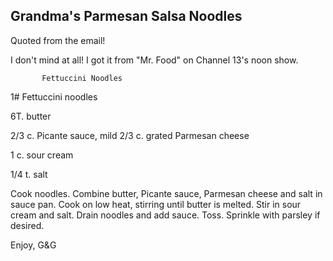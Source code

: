 
## Grandma's Parmesan Salsa Noodles

Quoted from the email!

I don't mind at all! I got it from "Mr. Food" on Channel 13's noon show. 

               

           Fettuccini Noodles

1# Fettuccini noodles

6T. butter 

2/3 c. Picante sauce, mild
2/3 c. grated Parmesan cheese

1 c. sour cream

1/4 t. salt

 

Cook noodles. Combine butter, Picante sauce, Parmesan cheese and salt in sauce pan. Cook on low heat, stirring until butter is melted. Stir in sour cream and salt. Drain noodles and add sauce. Toss. Sprinkle with parsley if desired. 

 

Enjoy, G&G
